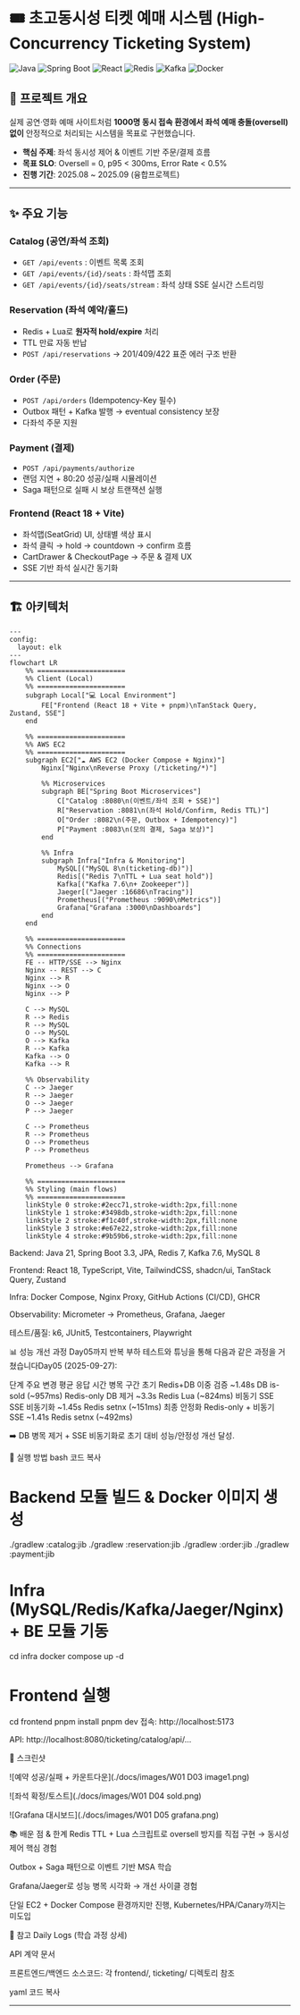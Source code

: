 # 🎟️ 초고동시성 티켓 예매 시스템 (High-Concurrency Ticketing System)

![Java](https://img.shields.io/badge/Java-21-blue) 
![Spring Boot](https://img.shields.io/badge/SpringBoot-3.3-green) 
![React](https://img.shields.io/badge/React-18-61DAFB) 
![Redis](https://img.shields.io/badge/Redis-7-red) 
![Kafka](https://img.shields.io/badge/Kafka-7.6-black) 
![Docker](https://img.shields.io/badge/Docker-Compose-blue)

## 📖 프로젝트 개요
실제 공연·영화 예매 사이트처럼 **1000명 동시 접속 환경에서 좌석 예매 충돌(oversell) 없이** 안정적으로 처리되는 시스템을 목표로 구현했습니다.  

- **핵심 주제**: 좌석 동시성 제어 & 이벤트 기반 주문/결제 흐름
- **목표 SLO**: Oversell = 0, p95 < 300ms, Error Rate < 0.5%
- **진행 기간**: 2025.08 ~ 2025.09 (융합프로젝트)

---

## ✨ 주요 기능
### Catalog (공연/좌석 조회)
- `GET /api/events` : 이벤트 목록 조회
- `GET /api/events/{id}/seats` : 좌석맵 조회
- `GET /api/events/{id}/seats/stream` : 좌석 상태 SSE 실시간 스트리밍

### Reservation (좌석 예약/홀드)
- Redis + Lua로 **원자적 hold/expire** 처리
- TTL 만료 자동 반납
- `POST /api/reservations` → 201/409/422 표준 에러 구조 반환

### Order (주문)
- `POST /api/orders` (Idempotency-Key 필수)  
- Outbox 패턴 + Kafka 발행 → eventual consistency 보장
- 다좌석 주문 지원

### Payment (결제)
- `POST /api/payments/authorize`  
- 랜덤 지연 + 80:20 성공/실패 시뮬레이션  
- Saga 패턴으로 실패 시 보상 트랜잭션 실행

### Frontend (React 18 + Vite)
- 좌석맵(SeatGrid) UI, 상태별 색상 표시
- 좌석 클릭 → hold → countdown → confirm 흐름
- CartDrawer & CheckoutPage → 주문 & 결제 UX
- SSE 기반 좌석 실시간 동기화

---

## 🏗️ 아키텍처
```mermaid
---
config:
  layout: elk
---
flowchart LR
    %% ======================
    %% Client (Local)
    %% ======================
    subgraph Local["💻 Local Environment"]
        FE["Frontend (React 18 + Vite + pnpm)\nTanStack Query, Zustand, SSE"]
    end

    %% ======================
    %% AWS EC2
    %% ======================
    subgraph EC2["☁️ AWS EC2 (Docker Compose + Nginx)"]
        Nginx["Nginx\nReverse Proxy (/ticketing/*)"]

        %% Microservices
        subgraph BE["Spring Boot Microservices"]
            C["Catalog :8080\n(이벤트/좌석 조회 + SSE)"] 
            R["Reservation :8081\n(좌석 Hold/Confirm, Redis TTL)"] 
            O["Order :8082\n(주문, Outbox + Idempotency)"] 
            P["Payment :8083\n(모의 결제, Saga 보상)"] 
        end

        %% Infra
        subgraph Infra["Infra & Monitoring"]
            MySQL[("MySQL 8\n(ticketing-db)")]
            Redis[("Redis 7\nTTL + Lua seat hold")]
            Kafka[("Kafka 7.6\n+ Zookeeper")]
            Jaeger[("Jaeger :16686\nTracing")]
            Prometheus[("Prometheus :9090\nMetrics")]
            Grafana["Grafana :3000\nDashboards"]
        end
    end

    %% ======================
    %% Connections
    %% ======================
    FE -- HTTP/SSE --> Nginx
    Nginx -- REST --> C
    Nginx --> R
    Nginx --> O
    Nginx --> P

    C --> MySQL
    R --> Redis
    R --> MySQL
    O --> MySQL
    O --> Kafka
    R --> Kafka
    Kafka --> O
    Kafka --> R

    %% Observability
    C --> Jaeger
    R --> Jaeger
    O --> Jaeger
    P --> Jaeger

    C --> Prometheus
    R --> Prometheus
    O --> Prometheus
    P --> Prometheus

    Prometheus --> Grafana

    %% ======================
    %% Styling (main flows)
    %% ======================
    linkStyle 0 stroke:#2ecc71,stroke-width:2px,fill:none
    linkStyle 1 stroke:#3498db,stroke-width:2px,fill:none
    linkStyle 2 stroke:#f1c40f,stroke-width:2px,fill:none
    linkStyle 3 stroke:#e67e22,stroke-width:2px,fill:none
    linkStyle 4 stroke:#9b59b6,stroke-width:2px,fill:none

```
Backend: Java 21, Spring Boot 3.3, JPA, Redis 7, Kafka 7.6, MySQL 8

Frontend: React 18, TypeScript, Vite, TailwindCSS, shadcn/ui, TanStack Query, Zustand

Infra: Docker Compose, Nginx Proxy, GitHub Actions (CI/CD), GHCR

Observability: Micrometer → Prometheus, Grafana, Jaeger

테스트/품질: k6, JUnit5, Testcontainers, Playwright

📊 성능 개선 과정
Day05까지 반복 부하 테스트와 튜닝을 통해 다음과 같은 과정을 거쳤습니다Day05 (2025-09-27):

단계	주요 변경	평균 응답 시간	병목 구간
초기	Redis+DB 이중 검증	~1.48s	DB is-sold (~957ms)
Redis-only	DB 제거	~3.3s	Redis Lua (~824ms)
비동기 SSE	SSE 비동기화	~1.45s	Redis setnx (~151ms)
최종 안정화	Redis-only + 비동기 SSE	~1.41s	Redis setnx (~492ms)

➡️ DB 병목 제거 + SSE 비동기화로 초기 대비 성능/안정성 개선 달성.

🚀 실행 방법
bash
코드 복사
# Backend 모듈 빌드 & Docker 이미지 생성
./gradlew :catalog:jib
./gradlew :reservation:jib
./gradlew :order:jib
./gradlew :payment:jib

# Infra (MySQL/Redis/Kafka/Jaeger/Nginx) + BE 모듈 기동
cd infra
docker compose up -d

# Frontend 실행
cd frontend
pnpm install
pnpm dev
접속: http://localhost:5173

API: http://localhost:8080/ticketing/catalog/api/...

📸 스크린샷

![예약 성공/실패 + 카운트다운](./docs/images/W01 D03 image1.png)

![좌석 확정/토스트](./docs/images/W01 D04 sold.png)

![Grafana 대시보드](./docs/images/W01 D05 grafana.png)



📚 배운 점 & 한계
Redis TTL + Lua 스크립트로 oversell 방지를 직접 구현 → 동시성 제어 핵심 경험

Outbox + Saga 패턴으로 이벤트 기반 MSA 학습

Grafana/Jaeger로 성능 병목 시각화 → 개선 사이클 경험

단일 EC2 + Docker Compose 환경까지만 진행, Kubernetes/HPA/Canary까지는 미도입

📝 참고
Daily Logs (학습 과정 상세)

API 계약 문서

프론트엔드/백엔드 소스코드: 각 frontend/, ticketing/ 디렉토리 참조

yaml
코드 복사

---
